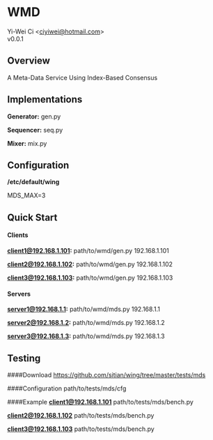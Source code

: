 WMD
===
Yi-Wei Ci &lt;ciyiwei@hotmail.com&gt;  
v0.0.1

Overview
--------
A Meta-Data Service Using Index-Based Consensus


Implementations
---------------
**Generator:**	gen.py

**Sequencer:**	seq.py

**Mixer:**	mix.py

Configuration
-------------
**/etc/default/wing**

MDS_MAX=3

Quick Start
-----------
#### Clients
**client1@192.168.1.101:**
path/to/wmd/gen.py 192.168.1.101

**client2@192.168.1.102:**
path/to/wmd/gen.py 192.168.1.102

**client3@192.168.1.103:**
path/to/wmd/gen.py 192.168.1.103

#### Servers
**server1@192.168.1.1:**
path/to/wmd/mds.py 192.168.1.1

**server2@192.168.1.2:**
path/to/wmd/mds.py 192.168.1.2

**server3@192.168.1.3:**
path/to/wmd/mds.py 192.168.1.3

Testing
-------
####Download
<https://github.com/sitian/wing/tree/master/tests/mds>

####Configuration
path/to/tests/mds/cfg

####Example
**client1@192.168.1.101**
path/to/tests/mds/bench.py

**client2@192.168.1.102**
path/to/tests/mds/bench.py

**client3@192.168.1.103**
path/to/tests/mds/bench.py
